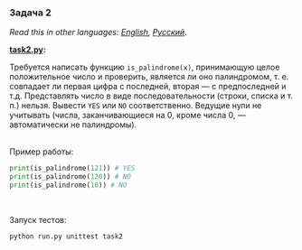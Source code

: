 ### Задача 2

*Read this in other languages: [English](README.md), [Русский](README.ru.md).*

<b> [task2.py](./task2.py): </b><br>

Требуется написать функцию `is_palindrome(x)`, принимающую целое положительное число и проверить, является ли оно
палиндромом, т. е. совпадает ли первая цифра с последней, вторая — с предпоследней и т.д. Представлять число в
виде последовательности (строки, списка и т. п.) нельзя. Вывести `YES` или `NO` соответственно. Ведущие нули не
учитывать (числа, заканчивающиеся на 0, кроме числа 0, — автоматически не палиндромы). <br><br>

Пример работы:
```python
print(is_palindrome(121)) # YES
print(is_palindrome(120)) # NO
print(is_palindrome(10)) # NO
```
<br>

Запуск тестов:
```bash
python run.py unittest task2
```